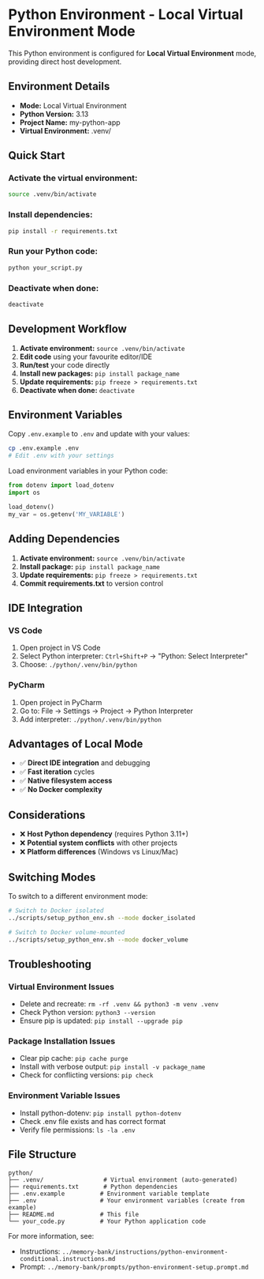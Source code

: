 # Python Environment - Local Virtual Environment Mode

This Python environment is configured for **Local Virtual Environment** mode, providing direct host development.

## Environment Details

- **Mode:** Local Virtual Environment
- **Python Version:** 3.13
- **Project Name:** my-python-app
- **Virtual Environment:** .venv/

## Quick Start

### Activate the virtual environment:
```bash
source .venv/bin/activate
```

### Install dependencies:
```bash
pip install -r requirements.txt
```

### Run your Python code:
```bash
python your_script.py
```

### Deactivate when done:
```bash
deactivate
```

## Development Workflow

1. **Activate environment:** `source .venv/bin/activate`
2. **Edit code** using your favourite editor/IDE
3. **Run/test** your code directly
4. **Install new packages:** `pip install package_name`
5. **Update requirements:** `pip freeze > requirements.txt`
6. **Deactivate when done:** `deactivate`

## Environment Variables

Copy `.env.example` to `.env` and update with your values:
```bash
cp .env.example .env
# Edit .env with your settings
```

Load environment variables in your Python code:
```python
from dotenv import load_dotenv
import os

load_dotenv()
my_var = os.getenv('MY_VARIABLE')
```

## Adding Dependencies

1. **Activate environment:** `source .venv/bin/activate`
2. **Install package:** `pip install package_name`
3. **Update requirements:** `pip freeze > requirements.txt`
4. **Commit requirements.txt** to version control

## IDE Integration

### VS Code
1. Open project in VS Code
2. Select Python interpreter: `Ctrl+Shift+P` → "Python: Select Interpreter"
3. Choose: `./python/.venv/bin/python`

### PyCharm
1. Open project in PyCharm
2. Go to: File → Settings → Project → Python Interpreter
3. Add interpreter: `./python/.venv/bin/python`

## Advantages of Local Mode

- ✅ **Direct IDE integration** and debugging
- ✅ **Fast iteration** cycles
- ✅ **Native filesystem access**
- ✅ **No Docker complexity**

## Considerations

- ❌ **Host Python dependency** (requires Python 3.11+)
- ❌ **Potential system conflicts** with other projects
- ❌ **Platform differences** (Windows vs Linux/Mac)

## Switching Modes

To switch to a different environment mode:

```bash
# Switch to Docker isolated
../scripts/setup_python_env.sh --mode docker_isolated

# Switch to Docker volume-mounted
../scripts/setup_python_env.sh --mode docker_volume
```

## Troubleshooting

### Virtual Environment Issues
- Delete and recreate: `rm -rf .venv && python3 -m venv .venv`
- Check Python version: `python3 --version`
- Ensure pip is updated: `pip install --upgrade pip`

### Package Installation Issues
- Clear pip cache: `pip cache purge`
- Install with verbose output: `pip install -v package_name`
- Check for conflicting versions: `pip check`

### Environment Variable Issues
- Install python-dotenv: `pip install python-dotenv`
- Check .env file exists and has correct format
- Verify file permissions: `ls -la .env`

## File Structure

```
python/
├── .venv/                 # Virtual environment (auto-generated)
├── requirements.txt       # Python dependencies
├── .env.example          # Environment variable template
├── .env                  # Your environment variables (create from example)
├── README.md             # This file
└── your_code.py          # Your Python application code
```

For more information, see:
- Instructions: `../memory-bank/instructions/python-environment-conditional.instructions.md`
- Prompt: `../memory-bank/prompts/python-environment-setup.prompt.md`
